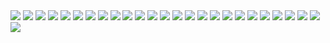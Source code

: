 <img src='../images/21.png' />
<img src='../images/22.png' />
<img src='../images/23.png' />
<img src='../images/24.png' />
<img src='../images/25.png' />
<img src='../images/26.png' />
<img src='../images/27.png' />
<img src='../images/28.png' />
<img src='../images/29.png' />
<img src='../images/30.png' />
<img src='../images/31.png' />
<img src='../images/32.png' />
<img src='../images/33.png' />
<img src='../images/34.png' />
<img src='../images/35.png' />
<img src='../images/36.png' />
<img src='../images/37.png' />
<img src='../images/38.png' />
<img src='../images/39.png' />
<img src='../images/40.png' />
<img src='../images/41.png' />
<img src='../images/42.png' />
<img src='../images/43.png' />
<img src='../images/44.png' />
<img src='../images/45.png' />
<img src='../images/46.png' />